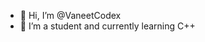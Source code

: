 - 👋 Hi, I’m @VaneetCodex
- 🌱 I’m a student and currently learning C++

<!---
VaneetCodex/VaneetCodex is a ✨ special ✨ repository because its `README.md` (this file) appears on your GitHub profile.
You can click the Preview link to take a look at your changes.
--->
